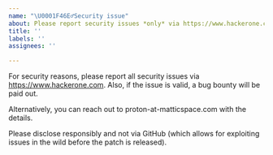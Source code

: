 ```yaml
---
name: "\U0001F46E‍♂️Security issue"
about: Please report security issues *only* via https://www.hackerone.com
title: ''
labels: ''
assignees: ''

---
```


For security reasons, please report all security issues via https://www.hackerone.com.  Also, if the issue is valid, a bug bounty will be paid out.

Alternatively, you can reach out to proton-at-matticspace.com with the details. 

Please disclose responsibly and not via GitHub (which allows for exploiting issues in the wild before the patch is released).
